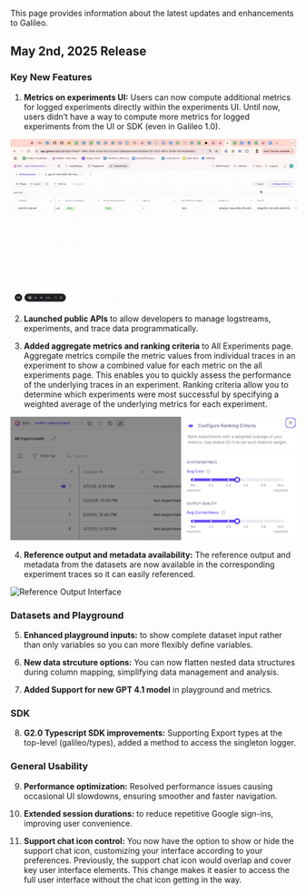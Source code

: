 This page provides information about the latest updates and enhancements to Galileo.

## May 2nd, 2025 Release

### Key New Features

1. **Metrics on experiments UI:** Users can now compute additional metrics for logged experiments directly within the experiments UI. Until now, users didn’t have a way to compute more metrics for logged experiments from the UI or SDK (even in Galileo 1.0).    

![Metrics on experiments UI](images/AddingMetricstoExperimentsinUI-ezgif.com-optimize.gif)

2. **Launched public APIs** to allow developers to manage logstreams, experiments, and trace data programmatically.

3. **Added aggregate metrics and ranking criteria** to All Experiments page. Aggregate metrics compile the metric values from individual traces in an experiment to show a combined value for each metric on the all experiments page. This enables you to quickly assess the performance of the underlying traces in an experiment. Ranking criteria allow you to determine which experiments were most successful by specifying a weighted average of the underlying metrics for each experiment. 

![Ranking Criteria Interface](images/Added-aggregate-metrics.png)

4. **Reference output and metadata availability:** The reference output and metadata from the datasets are now available in the corresponding experiment traces so it can easily referenced.

![Reference Output Interface](images/images/Reference-output-and-metadata-from-datasets.png)

### Datasets and Playground

5. **Enhanced playground inputs:** to show complete dataset input rather than only variables so you can more flexibly define variables.

6. **New data strcuture options:** You can now flatten nested data structures during column mapping, simplifying data management and analysis.

7. **Added Support for new GPT 4.1 model** in playground and metrics.

### SDK 

8. **G2.0 Typescript SDK improvements:** Supporting Export types at the top-level (galileo/types), added a method to access the singleton logger.

### General Usability

9. **Performance optimization:** Resolved performance issues causing occasional UI slowdowns, ensuring smoother and faster navigation.

10. **Extended session durations:** to reduce repetitive Google sign-ins, improving user convenience.

11. **Support chat icon control:** You now have the option to show or hide the support chat icon, customizing your interface according to your preferences. Previously, the support chat icon would overlap and cover key user interface elements. This change makes it easier to access the full user interface without the chat icon getting in the way.

